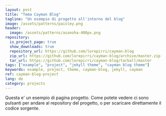 ```yaml
---
layout: post
title: "Tema Cayman Blog"
tagline: "Un esempio di progetto all'interno del blog"
image: /assets/patterns/paisley.png
header:
  image: /assets/patterns/asanoha-400px.png
repository:
  is_project_page: true
  show_downloads: true
  repository_url: https://github.com/lorepirri/cayman-blog
  zip_url: https://github.com/lorepirri/cayman-blog/archive/master.zip
  tar_url: https://github.com/lorepirri/cayman-blog/tarball/master
tags: ["example", "project", "jekyll theme", "cayman blog theme"]
keywords: example, project, theme, cayman-blog, jekyll, cayman 
ref: cayman-blog-project
lang: de
category: projects
---
```


Questa e' un esempio di pagina progetto. Come potete vedere ci sono pulsanti per andare al repository del progetto, o per scaricare direttamente il codice sorgente.